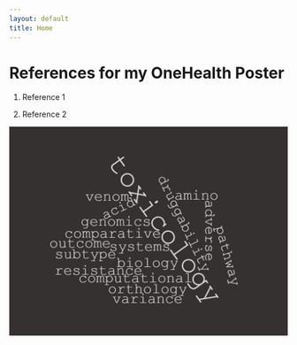 ```yaml
---
layout: default
title: Home
---
```


# References for my OneHealth Poster
1. Reference 1

2. Reference 2

![Alt Text](/assets/wordcloud.jpg)
